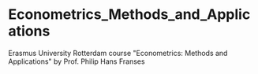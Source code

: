 # Econometrics_Methods_and_Applications
Erasmus University Rotterdam course "Econometrics: Methods and Applications" by Prof. Philip Hans Franses
